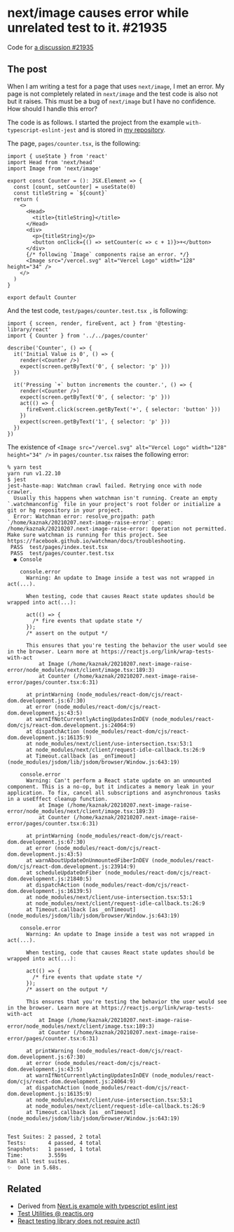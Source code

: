 # next/image causes error while unrelated test to it. #21935

Code for [a discussion #21935](https://github.com/vercel/next.js/discussions/21935)

## The post

When I am writing a test for a page that uses `next/image`, I met an error.
My page is not completely related in `next/image` and the test code is also not but it raises.
This must be a bug of `next/image` but I have no confidence.
How should I handle this error?

The code is as follows. I started the project from the example `with-typescript-eslint-jest` and is stored in [my repository](https://github.com/kaznak/20210207.next-image-raise-error).

The page, `pages/counter.tsx`, is the following:

```
import { useState } from 'react'
import Head from 'next/head'
import Image from 'next/image'

export const Counter = (): JSX.Element => {
  const [count, setCounter] = useState(0)
  const titleString = `${count}`
  return (
    <>
      <Head>
        <title>{titleString}</title>
      </Head>
      <div>
        <p>{titleString}</p>
        <button onClick={() => setCounter(c => c + 1)}>+</button>
      </div>
      {/* following `Image` components raise an error. */}
      <Image src="/vercel.svg" alt="Vercel Logo" width="128" height="34" />
    </>
  )
}

export default Counter
```

And the test code, `test/pages/counter.test.tsx `, is following:

```
import { screen, render, fireEvent, act } from '@testing-library/react'
import { Counter } from '../../pages/counter'

describe('Counter', () => {
  it('Initial Value is 0', () => {
    render(<Counter />)
    expect(screen.getByText('0', { selector: 'p' }))
  })

  it('Pressing `+` button increments the counter.', () => {
    render(<Counter />)
    expect(screen.getByText('0', { selector: 'p' }))
    act(() => {
      fireEvent.click(screen.getByText('+', { selector: 'button' }))
    })
    expect(screen.getByText('1', { selector: 'p' }))
  })
})
```

The existence of `<Image src="/vercel.svg" alt="Vercel Logo" width="128" height="34" />` in `pages/counter.tsx` raises the following error:

```
% yarn test
yarn run v1.22.10
$ jest
jest-haste-map: Watchman crawl failed. Retrying once with node crawler.
  Usually this happens when watchman isn't running. Create an empty `.watchmanconfig` file in your project's root folder or initialize a git or hg repository in your project.
  Error: Watchman error: resolve_projpath: path `/home/kaznak/20210207.next-image-raise-error`: open: /home/kaznak/20210207.next-image-raise-error: Operation not permitted. Make sure watchman is running for this project. See https://facebook.github.io/watchman/docs/troubleshooting.
 PASS  test/pages/index.test.tsx
 PASS  test/pages/counter.test.tsx
  ● Console

    console.error
      Warning: An update to Image inside a test was not wrapped in act(...).

      When testing, code that causes React state updates should be wrapped into act(...):

      act(() => {
        /* fire events that update state */
      });
      /* assert on the output */

      This ensures that you're testing the behavior the user would see in the browser. Learn more at https://reactjs.org/link/wrap-tests-with-act
          at Image (/home/kaznak/20210207.next-image-raise-error/node_modules/next/client/image.tsx:189:3)
          at Counter (/home/kaznak/20210207.next-image-raise-error/pages/counter.tsx:6:31)

      at printWarning (node_modules/react-dom/cjs/react-dom.development.js:67:30)
      at error (node_modules/react-dom/cjs/react-dom.development.js:43:5)
      at warnIfNotCurrentlyActingUpdatesInDEV (node_modules/react-dom/cjs/react-dom.development.js:24064:9)
      at dispatchAction (node_modules/react-dom/cjs/react-dom.development.js:16135:9)
      at node_modules/next/client/use-intersection.tsx:53:1
      at node_modules/next/client/request-idle-callback.ts:26:9
      at Timeout.callback [as _onTimeout] (node_modules/jsdom/lib/jsdom/browser/Window.js:643:19)

    console.error
      Warning: Can't perform a React state update on an unmounted component. This is a no-op, but it indicates a memory leak in your application. To fix, cancel all subscriptions and asynchronous tasks in a useEffect cleanup function.
          at Image (/home/kaznak/20210207.next-image-raise-error/node_modules/next/client/image.tsx:189:3)
          at Counter (/home/kaznak/20210207.next-image-raise-error/pages/counter.tsx:6:31)

      at printWarning (node_modules/react-dom/cjs/react-dom.development.js:67:30)
      at error (node_modules/react-dom/cjs/react-dom.development.js:43:5)
      at warnAboutUpdateOnUnmountedFiberInDEV (node_modules/react-dom/cjs/react-dom.development.js:23914:9)
      at scheduleUpdateOnFiber (node_modules/react-dom/cjs/react-dom.development.js:21840:5)
      at dispatchAction (node_modules/react-dom/cjs/react-dom.development.js:16139:5)
      at node_modules/next/client/use-intersection.tsx:53:1
      at node_modules/next/client/request-idle-callback.ts:26:9
      at Timeout.callback [as _onTimeout] (node_modules/jsdom/lib/jsdom/browser/Window.js:643:19)

    console.error
      Warning: An update to Image inside a test was not wrapped in act(...).

      When testing, code that causes React state updates should be wrapped into act(...):

      act(() => {
        /* fire events that update state */
      });
      /* assert on the output */

      This ensures that you're testing the behavior the user would see in the browser. Learn more at https://reactjs.org/link/wrap-tests-with-act
          at Image (/home/kaznak/20210207.next-image-raise-error/node_modules/next/client/image.tsx:189:3)
          at Counter (/home/kaznak/20210207.next-image-raise-error/pages/counter.tsx:6:31)

      at printWarning (node_modules/react-dom/cjs/react-dom.development.js:67:30)
      at error (node_modules/react-dom/cjs/react-dom.development.js:43:5)
      at warnIfNotCurrentlyActingUpdatesInDEV (node_modules/react-dom/cjs/react-dom.development.js:24064:9)
      at dispatchAction (node_modules/react-dom/cjs/react-dom.development.js:16135:9)
      at node_modules/next/client/use-intersection.tsx:53:1
      at node_modules/next/client/request-idle-callback.ts:26:9
      at Timeout.callback [as _onTimeout] (node_modules/jsdom/lib/jsdom/browser/Window.js:643:19)


Test Suites: 2 passed, 2 total
Tests:       4 passed, 4 total
Snapshots:   1 passed, 1 total
Time:        3.559s
Ran all test suites.
✨  Done in 5.68s.
```

## Related

- Derived from [Next.js example with typescript eslint jest](https://github.com/vercel/next.js/tree/canary/examples/with-typescript-eslint-jest)
- [Test Utilities @ reactjs.org](https://reactjs.org/docs/test-utils.html)
- [React testing library does not require act()](https://testing-library.com/docs/preact-testing-library/api/#act)